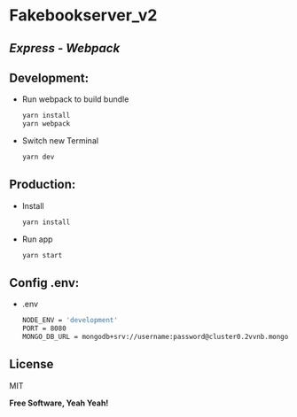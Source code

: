 # Fakebookserver_v2
## _Express - Webpack_
## Development:

- Run webpack to build bundle
    ```sh
    yarn install
    yarn webpack
    ```
- Switch new Terminal
     ```sh
    yarn dev
    ```
## Production:

- Install
    ```sh
    yarn install
    ```
- Run app
     ```sh
    yarn start
    ```

## Config .env:
- .env
    ```sh
    NODE_ENV = 'development'
    PORT = 8080
    MONGO_DB_URL = mongodb+srv://username:password@cluster0.2vvnb.mongodb.net/database
    ```

## License

MIT

**Free Software, Yeah Yeah!**
